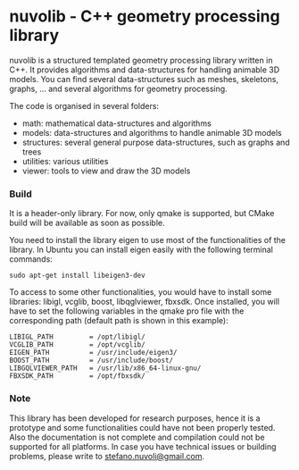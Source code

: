 # nuvolib - C++ geometry processing library

nuvolib is a structured templated geometry processing library written in C++. It provides algorithms and data-structures for handling animable 3D models. You can find several data-structures such as meshes, skeletons, graphs, ... and several algorithms for geometry processing.

The code is organised in several folders:
- math: mathematical data-structures and algorithms
- models: data-structures and algorithms to handle animable 3D models
- structures: several general purpose data-structures, such as graphs and trees
- utilities: various utilities
- viewer: tools to view and draw the 3D models

### Build
It is a header-only library. For now, only qmake is supported, but CMake build will be available as soon as possible. 

You need to install the library eigen to use most of the functionalities of the library. In Ubuntu you can install eigen easily with the following terminal commands:
```
sudo apt-get install libeigen3-dev
```

To access to some other functionalities, you would have to install some libraries: libigl, vcglib, boost, libqglviewer, fbxsdk. Once installed, you will have to set the following variables in the qmake pro file with the corresponding path (default path is shown in this example):
```
LIBIGL_PATH         = /opt/libigl/
VCGLIB_PATH         = /opt/vcglib/
EIGEN_PATH          = /usr/include/eigen3/
BOOST_PATH          = /usr/include/boost/
LIBGQLVIEWER_PATH   = /usr/lib/x86_64-linux-gnu/
FBXSDK_PATH         = /opt/fbxsdk/
```

### Note
This library has been developed for research purposes, hence it is a prototype and some functionalities could have not been properly tested. Also the documentation is not complete and compilation could not be supported for all platforms. In case you have technical issues or building problems, please write to [stefano.nuvoli@gmail.com](mailto:stefano.nuvoli@gmail.com).
